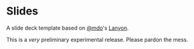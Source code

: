 # Slides

A slide deck template based on [@mdo](http://twitter.com/mdo)'s [Lanyon](https://github.com/poole/lanyon).

This is a *very* preliminary experimental release. Please pardon the mess.
